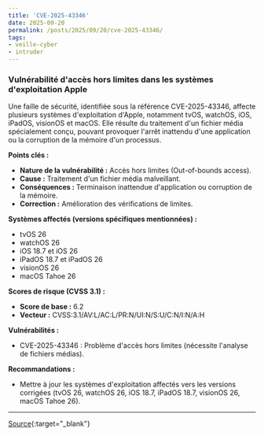 ```yaml
---
title: 'CVE-2025-43346'
date: 2025-09-20
permalink: /posts/2025/09/20/cve-2025-43346/
tags:
- veille-cyber
- intruder
---
```

### Vulnérabilité d'accès hors limites dans les systèmes d'exploitation Apple

Une faille de sécurité, identifiée sous la référence CVE-2025-43346, affecte plusieurs systèmes d'exploitation d'Apple, notamment tvOS, watchOS, iOS, iPadOS, visionOS et macOS. Elle résulte du traitement d'un fichier média spécialement conçu, pouvant provoquer l'arrêt inattendu d'une application ou la corruption de la mémoire d'un processus.

**Points clés :**
*   **Nature de la vulnérabilité :** Accès hors limites (Out-of-bounds access).
*   **Cause :** Traitement d'un fichier média malveillant.
*   **Conséquences :** Terminaison inattendue d'application ou corruption de la mémoire.
*   **Correction :** Amélioration des vérifications de limites.

**Systèmes affectés (versions spécifiques mentionnées) :**
*   tvOS 26
*   watchOS 26
*   iOS 18.7 et iOS 26
*   iPadOS 18.7 et iPadOS 26
*   visionOS 26
*   macOS Tahoe 26

**Scores de risque (CVSS 3.1) :**
*   **Score de base :** 6.2
*   **Vecteur :** CVSS:3.1/AV:L/AC:L/PR:N/UI:N/S:U/C:N/I:N/A:H

**Vulnérabilités :**
*   CVE-2025-43346 : Problème d'accès hors limites (nécessite l'analyse de fichiers médias).

**Recommandations :**
*   Mettre à jour les systèmes d'exploitation affectés vers les versions corrigées (tvOS 26, watchOS 26, iOS 18.7, iPadOS 18.7, visionOS 26, macOS Tahoe 26).

---
[Source](https://cvemon.intruder.io/cves/CVE-2025-43346){:target="_blank"}
